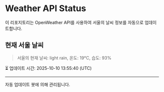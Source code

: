 
# Weather API Status

이 리포지토리는 OpenWeather API를 사용하여 서울의 날씨 정보를 자동으로 업데이트합니다.

## 현재 서울 날씨
> 서울의 현재 날씨: light rain, 온도: 19°C, 습도: 93%

⏳ 업데이트 시간: 2025-10-10 13:55:40 (UTC)

---
자동 업데이트 봇에 의해 관리됩니다.
